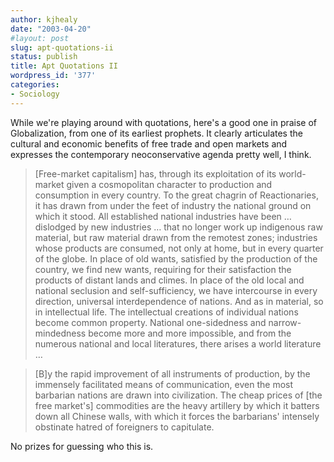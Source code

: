 ```yaml
---
author: kjhealy
date: "2003-04-20"
#layout: post
slug: apt-quotations-ii
status: publish
title: Apt Quotations II
wordpress_id: '377'
categories:
- Sociology
---
```


While we're playing around with quotations, here's a good one in praise of Globalization, from one of its earliest prophets. It clearly articulates the cultural and economic benefits of free trade and open markets and expresses the contemporary neoconservative agenda pretty well, I think.

> [Free-market capitalism] has, through its exploitation of its world-market given a cosmopolitan character to production and consumption in every country. To the great chagrin of Reactionaries, it has drawn from under the feet of industry the national ground on which it stood. All established national industries have been … dislodged by new industries … that no longer work up indigenous raw material, but raw material drawn from the remotest zones; industries whose products are consumed, not only at home, but in every quarter of the globe. In place of old wants, satisfied by the production of the country, we find new wants, requiring for their satisfaction the products of distant lands and climes. In place of the old local and national seclusion and self-sufficiency, we have intercourse in every direction, universal interdependence of nations. And as in material, so in intellectual life. The intellectual creations of individual nations become common property. National one-sidedness and narrow-mindedness become more and more impossible, and from the numerous national and local literatures, there arises a world literature …

> [B]y the rapid improvement of all instruments of production, by the immensely facilitated means of communication, even the most barbarian nations are drawn into civilization. The cheap prices of [the free market's] commodities are the heavy artillery by which it batters down all Chinese walls, with which it forces the barbarians' intensely obstinate hatred of foreigners to capitulate.

No prizes for guessing who this is.
